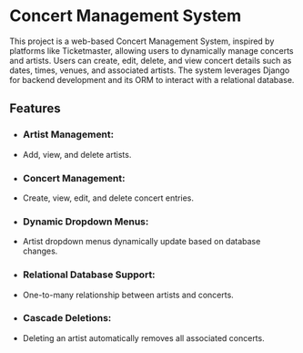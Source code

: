 # Concert Management System
This project is a web-based Concert Management System, inspired by platforms like Ticketmaster, allowing users to dynamically manage concerts and artists. Users can create, edit, delete, and view concert details such as dates, times, venues, and associated artists. The system leverages Django for backend development and its ORM to interact with a relational database.

## Features
- ### Artist Management:
- Add, view, and delete artists.
- ### Concert Management:
- Create, view, edit, and delete concert entries.
- ### Dynamic Dropdown Menus:
- Artist dropdown menus dynamically update based on database changes.
- ### Relational Database Support:
- One-to-many relationship between artists and concerts.
- ### Cascade Deletions:
- Deleting an artist automatically removes all associated concerts.
